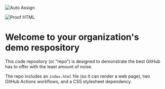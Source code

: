 ![Auto Assign](https://github.com/VeronicaMethacil/demo-repository/actions/workflows/auto-assign.yml/badge.svg)

![Proof HTML](https://github.com/VeronicaMethacil/demo-repository/actions/workflows/proof-html.yml/badge.svg)

# Welcome to your organization's demo respository
This code repository (or "repo") is designed to demonstrate the best GitHub has to offer with the least amount of noise.

The repo includes an `index.html` file (so it can render a web page), two GitHub Actions workflows, and a CSS stylesheet dependency.
